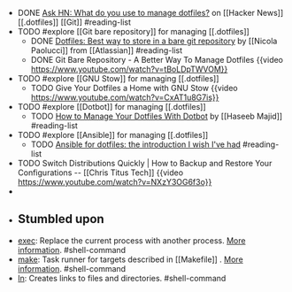 - DONE [Ask HN: What do you use to manage dotfiles?](https://news.ycombinator.com/item?id=11070797) on [[Hacker News]] [[.dotfiles]] [[Git]] #reading-list
- TODO #explore [[Git bare repository]] for managing [[.dotfiles]]
	- DONE [Dotfiles: Best way to store in a bare git repository](https://www.atlassian.com/git/tutorials/dotfiles) by [[Nicola Paolucci]] from [[Atlassian]] #reading-list
	- DONE Git Bare Repository - A Better Way To Manage Dotfiles
	  {{video https://www.youtube.com/watch?v=tBoLDpTWVOM}}
- TODO #explore [[GNU Stow]] for managing [[.dotfiles]]
	- TODO Give Your Dotfiles a Home with GNU Stow
	  {{video https://www.youtube.com/watch?v=CxAT1u8G7is}}
- TODO #explore [[Dotbot]] for managing [[.dotfiles]]
	- TODO [How to Manage Your Dotfiles With Dotbot](https://haseebmajid.dev/posts/2022-10-15-how-to-manage-your-dotfiles-with-dotbot/) by [[Haseeb Majid]] #reading-list
- TODO #explore [[Ansible]] for managing [[.dotfiles]]
	- TODO [Ansible for dotfiles: the introduction I wish I've had](https://phelipetls.github.io/posts/introduction-to-ansible/) #reading-list
- TODO Switch Distributions Quickly | How to Backup and Restore Your Configurations -- [[Chris Titus Tech]] 
  {{video https://www.youtube.com/watch?v=NXzY3OG6f3o}}
-
- ## Stumbled upon
- [exec](https://command-not-found.com/exec): Replace the current process with another process. [More information](https://linuxcommand.org/lc3_man_pages/exech.html). #shell-command
- [make](https://command-not-found.com/make): Task runner for targets described in [[Makefile]] . [More information](https://www.gnu.org/software/make/manual/make.html). #shell-command
- [ln](https://command-not-found.com/ln): Creates links to files and directories. #shell-command